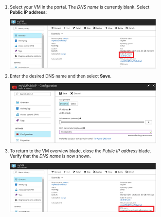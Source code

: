 
1. Select your VM in the portal. The *DNS name* is currently blank. Select **Public IP address**:
   
   ![Click Public IP resource in the portal](./media/virtual-machines-common-portal-create-fqdn/locatePublicIP.PNG)

2. Enter the desired DNS name and then select **Save**.
   
   ![Enter a DNS name label for your public IP resource](./media/virtual-machines-common-portal-create-fqdn/dnsNameLabel.PNG)
 

3. To return to the VM overview blade, close the *Public IP address* blade. Verify that the *DNS name* is now shown.
   
   ![Confirm your new DNS label is set](./media/virtual-machines-common-portal-create-fqdn/fqdnCreated.PNG)

